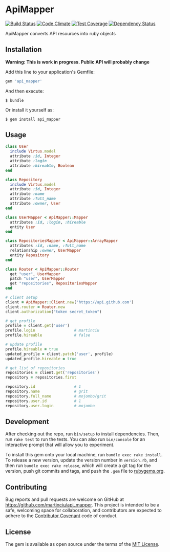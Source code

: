 # ApiMapper

[![Build Status](https://travis-ci.org/martinciu/api_mapper.svg?branch=master)](https://travis-ci.org/martinciu/api_mapper)
[![Code Climate](https://codeclimate.com/github/martinciu/api_mapper/badges/gpa.svg)](https://codeclimate.com/github/martinciu/api_mapper)
[![Test Coverage](https://codeclimate.com/github/martinciu/api_mapper/badges/coverage.svg)](https://codeclimate.com/github/martinciu/api_mapper/coverage)
[![Dependency Status](https://gemnasium.com/martinciu/api_mapper.svg)](https://gemnasium.com/martinciu/api_mapper)

ApiMapper converts API resources into ruby objects

## Installation

**Warning: This is work in progress. Public API will probably change** 

Add this line to your application's Gemfile:

```ruby
gem 'api_mapper'
```

And then execute:

    $ bundle

Or install it yourself as:

    $ gem install api_mapper

## Usage

```ruby
class User
  include Virtus.model
  attribute :id, Integer
  attribute :login
  attribute :hireable, Boolean
end

class Repository
  include Virtus.model
  attribute :id, Integer
  attribute :name
  attribute :full_name
  attribute :owner, User
end

class UserMapper < ApiMapper::Mapper
  attributes :id, :login, :hireable
  entity User
end

class RepositoriesMapper < ApiMapper::ArrayMapper
  attributes :id, :name, :full_name
  relationship :owner, UserMapper
  entity Repository
end

class Router < ApiMapper::Router
  get "user", UserMapper
  patch "user", UserMapper
  get "repositories", RepositoriesMapper
end

# client setup
client = ApiMapper::Client.new('https://api.github.com')
client.router = Router.new
client.authorization("token secret_token")

# get profile
profile = client.get('user')
profile.login                 # martinciu
profile.hireable              # false

# update profile
profile.hireable = true
updated_profile = client.patch('user', profile)
updated_profile.hireable = true

# get list of repositories
repositories = client.get('repositories')
repository = repositories.first

repository.id                 # 1
repository.name               # grit
repository.full_name          # mojombo/grit
repository.user.id            # 1
repository.user.login         # mojombo
```

## Development

After checking out the repo, run `bin/setup` to install dependencies. Then, run `rake test` to run the tests. You can also run `bin/console` for an interactive prompt that will allow you to experiment.

To install this gem onto your local machine, run `bundle exec rake install`. To release a new version, update the version number in `version.rb`, and then run `bundle exec rake release`, which will create a git tag for the version, push git commits and tags, and push the `.gem` file to [rubygems.org](https://rubygems.org).

## Contributing

Bug reports and pull requests are welcome on GitHub at https://github.com/martinciu/api_mapper. This project is intended to be a safe, welcoming space for collaboration, and contributors are expected to adhere to the [Contributor Covenant](contributor-covenant.org) code of conduct.


## License

The gem is available as open source under the terms of the [MIT License](http://opensource.org/licenses/MIT).

